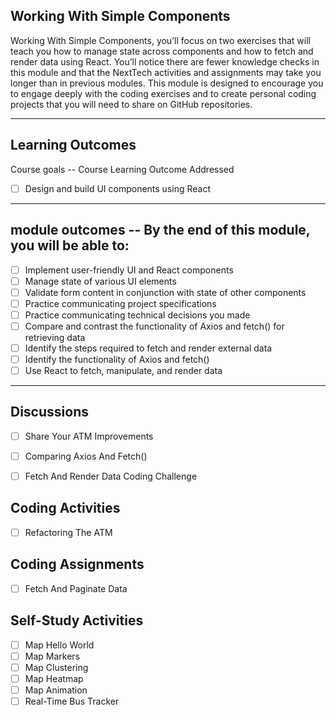 Working With Simple Components
----------------------------------

Working With Simple Components, you’ll focus on two exercises that will teach you how to manage state across components and how to fetch and render data using React. You’ll notice there are fewer knowledge checks in this module and that the NextTech activities and assignments may take you longer than in previous modules. This module is designed to encourage you to engage deeply with the coding exercises and to create personal coding projects that you will need to share on GitHub repositories.

----------------------

Learning Outcomes
------------------------------
Course goals -- Course Learning Outcome Addressed
- [ ] Design and build UI components using React 

--------------------------------------------
module outcomes -- By the end of this module, you will be able to:
----------------------------------------
- [ ] Implement user-friendly UI and React components
- [ ] Manage state of various UI elements
- [ ] Validate form content in conjunction with state of other components
- [ ] Practice communicating project specifications 
- [ ] Practice communicating technical decisions you made 
- [ ] Compare and contrast the functionality of Axios and fetch() for retrieving data
- [ ] Identify the steps required to fetch and render external data
- [ ] Identify the functionality of Axios and fetch()
- [ ] Use React to fetch, manipulate, and render data

----------------------------------

Discussions
----------------------
- [ ] Share Your ATM Improvements
- [ ] Comparing Axios And Fetch()
- [ ] Fetch And Render Data Coding Challenge


Coding Activities
------------------------------
- [ ] Refactoring The ATM


Coding Assignments
------------------------------
- [ ] Fetch And Paginate Data


Self-Study Activities
----------------------
- [ ] Map Hello World
- [ ] Map Markers
- [ ] Map Clustering
- [ ] Map Heatmap
- [ ] Map Animation
- [ ] Real-Time Bus Tracker
